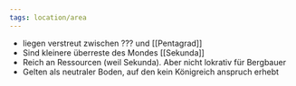 ```yaml
---
tags: location/area
---
```


- liegen verstreut zwischen ??? und [[Pentagrad]]
- Sind kleinere überreste des Mondes [[Sekunda]]
- Reich an Ressourcen (weil Sekunda). Aber nicht lokrativ für Bergbauer
- Gelten als neutraler Boden, auf den kein Königreich anspruch erhebt